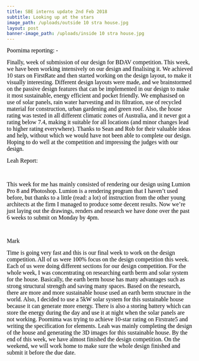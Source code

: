 ```yaml
---
title: SBE interns update 2nd Feb 2018
subtitle: Looking up at the stars
image_path: /uploads/outside 10 stra house.jpg
layout: post
banner-image_path: /uploads/inside 10 stra house.jpg
---
```



<font color="#000000"><font face="Calibri"><font size="3">Poornima reporting: -</font></font></font>

<font face="Calibri"><font size="3"><font color="#000000">Finally, week of submission of our design for BDAV competition. This week, we have been working intensively on our design and finalising it. We achieved 10 stars on FirstRate and then started working on the design layout, to make it visually interesting. Different design layouts were made, and we brainstormed on the passive design features that can be implemented in our design to make it most sustainable, energy efficient and pocket friendly. We emphasised on use of solar panels, rain water harvesting and its filtration, use of recycled material for construction, urban gardening and green roof. Also, the house rating was tested in all different climatic zones of Australia, and it never got a rating below 7.4, making it suitable for all locations (and minor changes lead to higher rating everywhere). Thanks to Sean and Rob for their valuable ideas and help, without which we would have not been able to complete our design. Hoping to do well at the competition and impressing the judges with our design.&nbsp; &nbsp; &nbsp;</font></font></font>

<font color="#000000"><font face="Cambria"><font size="3">Leah Report: </font></font></font>

<font color="#000000"><font face="Cambria"><font size="3">&nbsp;</font></font></font>

<font color="#000000"><font face="Cambria"><font size="3">This week for me has mainly consisted of rendering our design using Lumion Pro 8 and Photoshop. Lumion is a rendering program that I haven&rsquo;t used before, but thanks to a little (read: a lot) of instruction from the other young architects at the firm I managed to produce some decent results. Now we&rsquo;re just laying out the drawings, renders and research we have done over the past 6 weeks to submit on Monday by 4pm. </font></font></font>

&nbsp;

<font color="#000000"><font face="Times New Roman"><font size="3">Mark</font></font></font>

<font color="#000000"><font face="Times New Roman"><font size="3"></font></font></font>

<font size="3"><font color="#000000"><font face="Times New Roman"></font></font></font>

<font size="3"><font color="#000000"><font face="Times New Roman">Time is going very fast and this is our final week to work on the design competition. All of us were 100% focus on the design competition this week. Each of us were doing different sections for our design competition. For the whole week, I was concentrating on researching earth berm and solar system for the house. Basically, the earth berm house has many advantages such as strong structural strength and saving many spaces. Based on the research, there are more and more sustainable house used an earth berm structure in the world. Also, I decided to use a 5kW solar system for this sustainable house because it can generate more energy. There is also a storing battery which can store the energy during the day and use it at night when the solar panels are not working. Poornima was trying to achieve 10-star rating on Firstrate5 and writing the specification for elements. Leah was mainly completing the design of the house and generating the 3D images for this sustainable house. By the end of this week, we have almost finished the design competition. On the weekend, we will work home to make sure the whole design finished and submit it before the due date. &nbsp;&nbsp;</font></font></font>